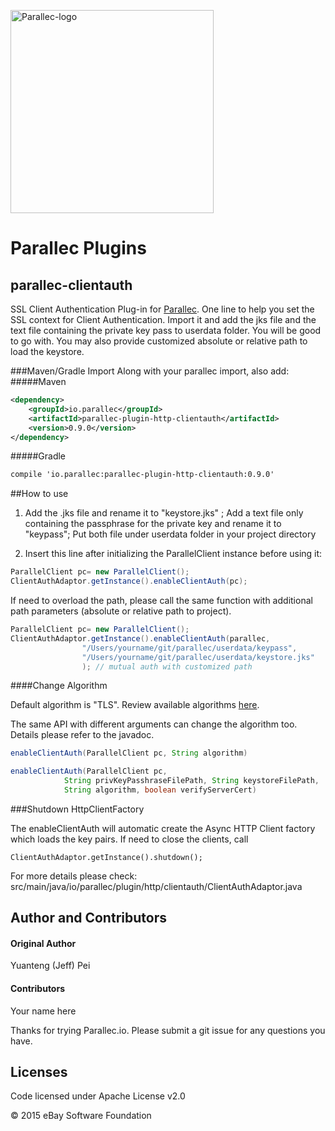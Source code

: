 <a href="http://www.parallec.io"><img alt="Parallec-logo" src="http://www.parallec.io/images/parallec-logo.png" width="325"></a>

# Parallec Plugins

## parallec-clientauth

SSL Client Authentication Plug-in for [Parallec](http://www.parallec.io). One line to help you set the SSL context for Client Authentication. Import it and add the jks file and the text file containing the private key pass to userdata folder.
You will be good to go with. You may also provide customized absolute or relative path to load the keystore. 

###Maven/Gradle Import
Along with your parallec import, also add: 
#####Maven

```xml
<dependency>
	<groupId>io.parallec</groupId>
	<artifactId>parallec-plugin-http-clientauth</artifactId>
	<version>0.9.0</version>
</dependency>
```	

#####Gradle

```xml
compile 'io.parallec:parallec-plugin-http-clientauth:0.9.0'
```


##How to use

1. Add the .jks file and rename it to "keystore.jks"  ; Add a text file only containing the passphrase for the private key and rename it to "keypass";  Put both file under userdata folder in your project directory

2. Insert this line after initializing the ParallelClient instance before using it: 

```java
ParallelClient pc= new ParallelClient();
ClientAuthAdaptor.getInstance().enableClientAuth(pc);
```

If need to overload the path, please call the same function with additional path parameters (absolute or relative path to project).

```java
ParallelClient pc= new ParallelClient();
ClientAuthAdaptor.getInstance().enableClientAuth(parallec,
	    		"/Users/yourname/git/parallec/userdata/keypass",
	    		"/Users/yourname/git/parallec/userdata/keystore.jks"
	    		); // mutual auth with customized path
```
####Change Algorithm

Default algorithm is "TLS". Review available algorithms [here](http://docs.oracle.com/javase/7/docs/technotes/guides/security/StandardNames.html#SSLContext).

The same API with different arguments can change the algorithm too. Details please refer to the javadoc.

```java
enableClientAuth(ParallelClient pc, String algorithm) 


```


```java
enableClientAuth(ParallelClient pc,
            String privKeyPasshraseFilePath, String keystoreFilePath,
            String algorithm, boolean verifyServerCert)

```
###Shutdown HttpClientFactory

The enableClientAuth will automatic create the Async HTTP Client factory which loads the key pairs.  If need to close the clients, call 

	ClientAuthAdaptor.getInstance().shutdown();

For more details please check: src/main/java/io/parallec/plugin/http/clientauth/ClientAuthAdaptor.java


## Author and Contributors
#### Original Author
Yuanteng (Jeff) Pei

#### Contributors

Your name here

Thanks for trying Parallec.io. Please submit a git issue for any questions you have.


## Licenses

Code licensed under Apache License v2.0

© 2015 eBay Software Foundation
